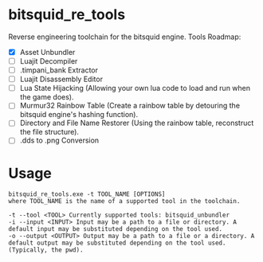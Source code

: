 # bitsquid_re_tools
Reverse engineering toolchain for the bitsquid engine.
Tools Roadmap:
- [X] Asset Unbundler
- [ ] Luajit Decompiler
- [ ] .timpani_bank Extractor
- [ ] Luajit Disassembly Editor
- [ ] Lua State Hijacking (Allowing your own lua code to load and run when the game does).
- [ ] Murmur32 Rainbow Table (Create a rainbow table by detouring the bitsquid engine's hashing function).
- [ ] Directory and File Name Restorer (Using the rainbow table, reconstruct the file structure).
- [ ] .dds to .png Conversion

# Usage

```
bitsquid_re_tools.exe -t TOOL_NAME [OPTIONS]
where TOOL_NAME is the name of a supported tool in the toolchain.

-t --tool <TOOL> Currently supported tools: bitsquid_unbundler
-i --input <INPUT> Input may be a path to a file or directory. A default input may be substituted depending on the tool used.
-o --output <OUTPUT> Output may be a path to a file or a directory. A default output may be substituted depending on the tool used. (Typically, the pwd).
```
